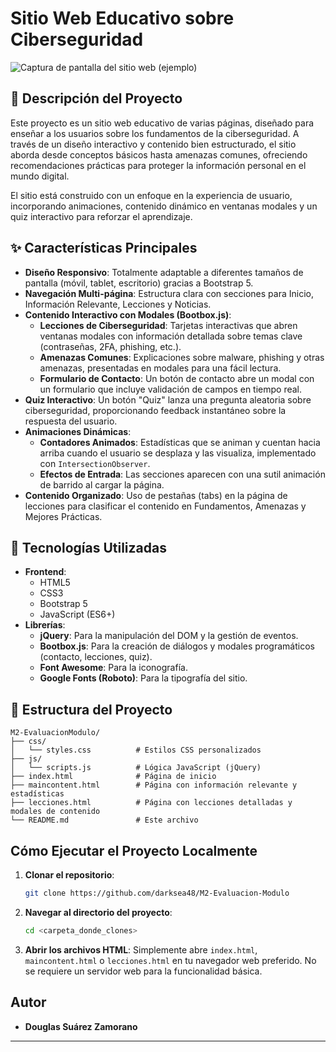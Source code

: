 # Sitio Web Educativo sobre Ciberseguridad

![Captura de pantalla del sitio web (ejemplo)](https://i.postimg.cc/vHfhSzC4/screenshot-sitioweb.png)

## 📝 Descripción del Proyecto

Este proyecto es un sitio web educativo de varias páginas, diseñado para enseñar a los usuarios sobre los fundamentos de la ciberseguridad. A través de un diseño interactivo y contenido bien estructurado, el sitio aborda desde conceptos básicos hasta amenazas comunes, ofreciendo recomendaciones prácticas para proteger la información personal en el mundo digital.

El sitio está construido con un enfoque en la experiencia de usuario, incorporando animaciones, contenido dinámico en ventanas modales y un quiz interactivo para reforzar el aprendizaje.

## ✨ Características Principales

*   **Diseño Responsivo**: Totalmente adaptable a diferentes tamaños de pantalla (móvil, tablet, escritorio) gracias a Bootstrap 5.
*   **Navegación Multi-página**: Estructura clara con secciones para Inicio, Información Relevante, Lecciones y Noticias.
*   **Contenido Interactivo con Modales (Bootbox.js)**:
    *   **Lecciones de Ciberseguridad**: Tarjetas interactivas que abren ventanas modales con información detallada sobre temas clave (contraseñas, 2FA, phishing, etc.).
    *   **Amenazas Comunes**: Explicaciones sobre malware, phishing y otras amenazas, presentadas en modales para una fácil lectura.
    *   **Formulario de Contacto**: Un botón de contacto abre un modal con un formulario que incluye validación de campos en tiempo real.
*   **Quiz Interactivo**: Un botón "Quiz" lanza una pregunta aleatoria sobre ciberseguridad, proporcionando feedback instantáneo sobre la respuesta del usuario.
*   **Animaciones Dinámicas**:
    *   **Contadores Animados**: Estadísticas que se animan y cuentan hacia arriba cuando el usuario se desplaza y las visualiza, implementado con `IntersectionObserver`.
    *   **Efectos de Entrada**: Las secciones aparecen con una sutil animación de barrido al cargar la página.
*   **Contenido Organizado**: Uso de pestañas (tabs) en la página de lecciones para clasificar el contenido en Fundamentos, Amenazas y Mejores Prácticas.

## 🚀 Tecnologías Utilizadas

*   **Frontend**:
    *   HTML5
    *   CSS3
    *   Bootstrap 5
    *   JavaScript (ES6+)
*   **Librerías**:
    *   **jQuery**: Para la manipulación del DOM y la gestión de eventos.
    *   **Bootbox.js**: Para la creación de diálogos y modales programáticos (contacto, lecciones, quiz).
    *   **Font Awesome**: Para la iconografía.
    *   **Google Fonts (Roboto)**: Para la tipografía del sitio.

## 📂 Estructura del Proyecto

```
M2-EvaluacionModulo/
├── css/
│   └── styles.css          # Estilos CSS personalizados
├── js/
│   └── scripts.js          # Lógica JavaScript (jQuery)
├── index.html              # Página de inicio
├── maincontent.html        # Página con información relevante y estadísticas
├── lecciones.html          # Página con lecciones detalladas y modales de contenido
└── README.md               # Este archivo
```

## Cómo Ejecutar el Proyecto Localmente

1.  **Clonar el repositorio**:
    ```bash
    git clone https://github.com/darksea48/M2-Evaluacion-Modulo
    ```
2.  **Navegar al directorio del proyecto**:
    ```bash
    cd <carpeta_donde_clones>
    ```
3.  **Abrir los archivos HTML**: Simplemente abre `index.html`, `maincontent.html` o `lecciones.html` en tu navegador web preferido. No se requiere un servidor web para la funcionalidad básica.

## Autor

-   **Douglas Suárez Zamorano**

---
